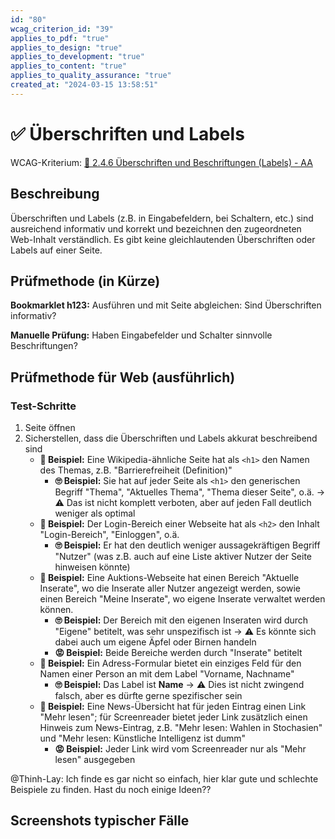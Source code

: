```yaml
---
id: "80"
wcag_criterion_id: "39"
applies_to_pdf: "true"
applies_to_design: "true"
applies_to_development: "true"
applies_to_content: "true"
applies_to_quality_assurance: "true"
created_at: "2024-03-15 13:58:51"
---
```


# ✅ Überschriften und Labels

WCAG-Kriterium: [📜 2.4.6 Überschriften und Beschriftungen (Labels) - AA](..)

## Beschreibung

Überschriften und Labels (z.B. in Eingabefeldern, bei Schaltern, etc.) sind ausreichend informativ und korrekt und bezeichnen den zugeordneten Web-Inhalt verständlich. Es gibt keine gleichlautenden Überschriften oder Labels auf einer Seite.

## Prüfmethode (in Kürze)

**Bookmarklet h123:** Ausführen und mit Seite abgleichen: Sind Überschriften informativ?

**Manuelle Prüfung:** Haben Eingabefelder und Schalter sinnvolle Beschriftungen?

## Prüfmethode für Web (ausführlich)

### Test-Schritte

1. Seite öffnen
1. Sicherstellen, dass die Überschriften und Labels akkurat beschreibend sind
    - **🙂 Beispiel:** Eine Wikipedia-ähnliche Seite hat als `<h1>` den Namen des Themas, z.B. "Barrierefreiheit (Definition)"
        - **🙄 Beispiel:** Sie hat auf jeder Seite als `<h1>` den generischen Begriff "Thema", "Aktuelles Thema", "Thema dieser Seite", o.ä. → ⚠️ Das ist nicht komplett verboten, aber auf jeden Fall deutlich weniger als optimal
    - **🙂 Beispiel:** Der Login-Bereich einer Webseite hat als `<h2>` den Inhalt "Login-Bereich", "Einloggen", o.ä.
        - **🙄 Beispiel:** Er hat den deutlich weniger aussagekräftigen Begriff "Nutzer" (was z.B. auch auf eine Liste aktiver Nutzer der Seite hinweisen könnte)
    - **🙂 Beispiel:** Eine Auktions-Webseite hat einen Bereich "Aktuelle Inserate", wo die Inserate aller Nutzer angezeigt werden, sowie einen Bereich "Meine Inserate", wo eigene Inserate verwaltet werden können.
        - **🙄 Beispiel:** Der Bereich mit den eigenen Inseraten wird durch "Eigene" betitelt, was sehr unspezifisch ist → ⚠️ Es könnte sich dabei auch um eigene Äpfel oder Birnen handeln
        - **😡 Beispiel:** Beide Bereiche werden durch "Inserate" betitelt
    - **🙂 Beispiel:** Ein Adress-Formular bietet ein einziges Feld für den Namen einer Person an mit dem Label "Vorname, Nachname"
        - **🙄 Beispiel:** Das Label ist **Name** → ⚠️ Dies ist nicht zwingend falsch, aber es dürfte gerne spezifischer sein
    - **🙂 Beispiel:** Eine News-Übersicht hat für jeden Eintrag einen Link "Mehr lesen"; für Screenreader bietet jeder Link zusätzlich einen Hinweis zum News-Eintrag, z.B. "Mehr lesen: Wahlen in Stochasien" und "Mehr lesen: Künstliche Intelligenz ist dumm"
        - **😡 Beispiel:** Jeder Link wird vom Screenreader nur als "Mehr lesen" ausgegeben

@Thinh-Lay: Ich finde es gar nicht so einfach, hier klar gute und schlechte Beispiele zu finden. Hast du noch einige Ideen??

## Screenshots typischer Fälle

